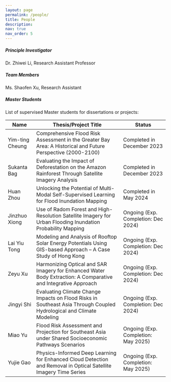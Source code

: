 ```yaml
---
layout: page
permalink: /people/
title: People
description: 
nav: true
nav_order: 5
---
```


##### **Principle Investigator**

Dr. Zhiwei Li, Research Assistant Professor



##### **Team Members**

Ms. Shaofen Xu, Research Assistant



##### **Master Students**

List of supervised Master students for dissertations or projects:

| Name            | Thesis/Project Title                                         | Status                               |
| --------------- | ------------------------------------------------------------ | ------------------------------------ |
| Yim-ting Cheung | Comprehensive Flood Risk Assessment in the Greater Bay Area: A Historical and Future Perspective (2000-2100) | Completed in December 2023           |
| Sukanta Bag     | Evaluating the Impact of Deforestation on the Amazon Rainforest Through Satellite Imagery Analysis | Completed in December 2023           |
| Huan Zhou       | Unlocking the Potential of Multi-Modal Self-Supervised Learning for Flood Inundation Mapping | Completed in May 2024                |
| Jinzhuo Xiong   | Use of Radom Forest and High-Resolution Satellite Imagery for Urban Flooding Inundation Probability Mapping | Ongoing (Exp. Completion: Dec 2024)  |
| Lai Yiu Tong    | Modeling and Analysis of Rooftop Solar Energy Potentials Using GIS-based Approach – A Case Study of Hong Kong | Ongoing (Exp. Completion: Dec 2024)  |
| Zeyu Xu         | Harmonizing Optical and SAR Imagery for Enhanced Water Body Extraction: A Comparative and Integrative Approach | Ongoing (Exp. Completion: Dec 2024)  |
| Jingyi Shi      | Evaluating Climate Change Impacts on Flood Risks in Southeast Asia Through Coupled Hydrological and Climate Modeling | Ongoing (Exp. Completion: Dec 2024)  |
| Miao Yu         | Flood Risk Assessment and Projection for Southeast Asia under Shared Socioeconomic Pathways Scenarios | Ongoing  (Exp. Completion: May 2025) |
| Yujie Gao       | Physics-Informed Deep Learning for Enhanced Cloud Detection and Removal in Optical Satellite Imagery Time Series | Ongoing (Exp. Completion: May 2025)  |

